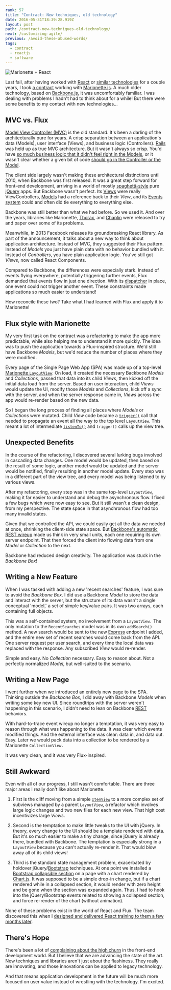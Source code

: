 ```yaml
---
rank: 57
title: "Contract: New techniques, old technology"
date: 2016-05-31T18:39:28.919Z
layout: post
path: /contract-new-techniques-old-technology/
next: /customizing-agile/
previous: /avoid-these-abused-words/
tags:
  - contract
  - reactjs
  - software
---
```


![Marionette + React](https://static.sinap.ps/blog/2016/05_may/new_tech_old_tech/marionette-and-react-rev2.png)

Last fall, after having worked with [React](https://facebook.github.io/react/) or [similar technologies](http://www.ractivejs.org/) for a couple years, I took [a contract](https://scottnonnenberg.com/work/#ookla-2015-q-3-to-q-4) working with [Marionette.js](http://marionettejs.com/). A much older technology, based on [Backbone.js](http://backbonejs.org/), it was uncomfortably familiar. I was dealing with problems I hadn't had to think about for a while! But there were some benefits to my contact with new technologies…

<div class='fold'></div>

## MVC vs. Flux

[Model View Controller (MVC)](https://en.wikipedia.org/wiki/Model%E2%80%93view%E2%80%93controller) is the old standard. It's been a darling of the architecturally pure for years. A crisp separation between an application's data (Models), user interface (Views), and business logic (Controllers). [Rails](http://rubyonrails.org/) was held up as true MVC architecture. But it wasn't always so crisp. You'd have [so much business logic that it didn't feel right in the Models](http://www.justinweiss.com/articles/when-is-an-activerecord-model-too-fat/), or it wasn't clear whether a given bit of code [should go in the Controller or the Model](http://www.justinweiss.com/articles/where-do-you-put-your-code/).

The client side largely wasn't making these architectural distinctions until 2010, when Backbone was first released. It was a great step forward for front-end development, arriving in a world of mostly [spaghetti-style](https://en.wikipedia.org/wiki/Spaghetti_code) pure [jQuery](https://jquery.com/) apps. But Backbone wasn't perfect. Its [Views](http://backbonejs.org/#View) were really ViewControllers, [Models](http://backbonejs.org/#Model) had a reference back to their _View_, and its [Events system](http://backbonejs.org/#Events) could and often did tie everything to everything else.

Backbone was still better than what we had before. So we used it. And over the years, libraries like Marionette, [Thorax](http://thoraxjs.org/), and [Chaplin](http://chaplinjs.org/) were released to try and paper over some of its problems.

Meanwhile, in 2013 Facebook releases its groundbreaking React library. As part of the announcement, it talks about a new way to think about application architecture. Instead of MVC, they suggested their Flux pattern. Instead of _Models_ you just have plain data with no behavior bundled with it. Instead of _Controllers_, you have plain application logic. You've still got _Views_, now called React Components.

Compared to Backbone, the differences were especially stark. Instead of events flying everywhere, potentially triggering further events, Flux demanded that events flow in just one direction. With its [dispatcher](https://facebook.github.io/flux/docs/dispatcher.html) in place, one event could not trigger another event. These constraints made applications so much easier to understand!

How reconcile these two? Take what I had learned with Flux and apply it to Marionette!

## Flux style with Marionette

My very first task on the contract was a refactoring to make the app more predictable, while also helping me to understand it more quickly. The idea was to push the application towards a Flux-inspired structure. We'd still have Backbone _Models_, but we'd reduce the number of places where they were modified.

Every page of the Single Page Web App (SPA) was made up of a top-level [Marionette `LayoutView`](http://marionettejs.com/docs/v2.4.4/marionette.layoutview.html). On load, it created the necessary Backbone _Models_ and _Collections_, passed that data into its child _Views_, then kicked off the initial data load from the server. Based on user interaction, child _Views_ would update the UI, modify those _Models_ and _Collections_, kick off a sync with the server, and when the server response came in, _Views_ across the app would re-render based on the new data.

So I began the long process of finding all places where _Models_ or _Collections_ were mutated. Child _View_ code became a [`trigger()`](http://backbonejs.org/#Events-trigger) call that needed to propagate an event all the way to the top level `LayoutView`. This meant a lot of intermediate [`listenTo()`](http://backbonejs.org/#Events-listenTo) and `trigger()` calls up the view tree.

## Unexpected Benefits

In the course of the refactoring, I discovered several lurking bugs involved in cascading data changes. One model would be updated, then based on the result of some logic, another model would be updated and the server would be notified, finally resulting in another model update. Every step was in a different part of the view tree, and every model was being listened to by various views.

After my refactoring, every step was in the same top-level `LayoutView`, making it far easier to understand and debug the asynchronous flow. I fixed a few bugs which were now easy to see. But it still wasn't a clean design, from my perspective. The state space in that asynchronous flow had too many invalid states.

Given that we controlled the API, we could easily get all the data we needed at once, shrinking the client-side state space. But [Backbone's automatic REST wireup](http://backbonejs.org/#API-integration) made us think in very small units, each one requiring its own server endpoint. That then forced the client into flowing data from one _Model_ or _Collection_ to the next.

Backbone had reduced design creativity. The application was stuck in the _Backbone Box_!

## Writing a New Feature

When I was tasked with adding a new 'recent searches' feature, I was sure to avoid the _Backbone Box_. I did use a Backbone _Model_ to store the data and interact with the server, but the structure of its data wasn't a single conceptual 'model,' a set of simple key/value pairs. It was two arrays, each containing full objects.

This was a self-contained system, no involvement from a `LayoutView.` The only mutation to the `RecentSearches` model was in its own `addSearch()` method. A new search would be sent to the new [Express](http://expressjs.com/) endpoint I added, and the entire new set of recent searches would come back from the API. One server request per user search, and every time the local data was replaced with the response. Any subscribed _View_ would re-render.

Simple and easy. No _Collection_ necessary. Easy to reason about. Not a perfectly normalized _Model_, but well-suited to the scenario.

## Writing a New Page

I went further when we introduced an entirely new page to the SPA. Thinking outside the _Backbone Box,_ I did away with Backbone _Models_ when writing some key new UI. Since roundtrips with the server weren't happening in this scenario, I didn't need to lean on Backbone [REST](https://en.wikipedia.org/wiki/Representational_state_transfer) behaviors.

With hard-to-trace event wireup no longer a temptation, it was very easy to reason through what was happening to the data. It was clear which events modified things. And the external interface was clear: data in, and data out. Easy. Later we would pack data into a collection to be rendered by a Marionette `CollectionView.`

It was very clean, and it was very Flux-inspired.

## Still Awkward

Even with all of our progress, I still wasn't comfortable. There are three major areas I really don't like about Marionette.

1. First is the cliff moving from a simple [`ItemView`](http://marionettejs.com/docs/v2.4.5/marionette.itemview.html) to a more complex set of subviews managed by a parent `LayoutView`, a refactor which involves large logic changes and two new files for each new view. That high cost incentivizes large _Views_.

2. Second is the temptation to make little tweaks to the UI with jQuery. In theory, every change to the UI should be a template rendered with data. But it's so much easier to make a tiny change, since jQuery is already there, bundled with Backbone. The temptation is especially strong in a `LayoutView` because you can't actually re-render it. That would blow away all of its child views!

3. Third is the standard state management problem, exacerbated by holdover jQuery/[Bootstrap](http://getbootstrap.com/) techniques. At one point we installed a [Bootstrap collapsible section](http://v4-alpha.getbootstrap.com/components/collapse/) on a page with a chart rendered by [Chart.js](http://www.chartjs.org/). It was supposed to be a simple drop-in change, but if a chart rendered while in a collapsed section, it would render with zero height and be gone when the section was expanded again. Thus, I had to hook into the jQuery/Bootstrap events related to showing a collapsed section, and force re-render of the chart (without animation).

None of these problems exist in the world of React and Flux. The team discovered this when I [designed and delivered React training to them a few months later](/contract-react-training/).

## There's Hope

There's been a lot of [complaining about the high churn](https://medium.com/@ericclemmons/javascript-fatigue-48d4011b6fc4#.tl8uz0cbx) in the front-end development world. But I believe that we are advancing the state of the art. New techniques and libraries aren't just about the flashiness. They really are innovating, and those innovations can be applied to legacy technology.

And that means application development in the future will be much more focused on user value instead of wrestling with the technology. I'm excited.


